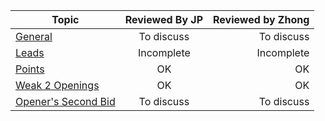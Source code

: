 | Topic        | Reviewed By JP           | Reviewed by Zhong |
| ------------- |:-------------:| -----:|
| [General](general.md) | To discuss | To discuss |
| [Leads](leads.md) | Incomplete | Incomplete |
| [Points](points.md) | OK | OK |
| [Weak 2 Openings](weak_two_openings.md) | OK | OK |
| [Opener's Second Bid](openers-second-bid.md) | To discuss | To discuss |
